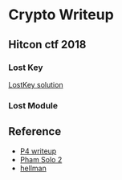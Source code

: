 # Crypto Writeup
## Hitcon ctf 2018
### Lost Key
[LostKey solution](.LostKey_sol.py)
### Lost Module

## Reference
* [ P4 writeup ](https://github.com/p4-team/ctf/tree/master/2018-10-20-hitcon/crypto_rsa)
* [	Pham Solo 2 ](https://github.com/wonrzrzeczny/CTF-writeups/tree/master/hitcon/lostkey)
* [ hellman ](https://gist.github.com/hellman/ca197d34863a27685ad73e222f8fea6a)
